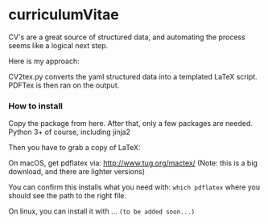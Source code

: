 # curriculumVitae

CV's are a great source of structured data, and automating the process seems like a logical next step. 

Here is my approach:

CV2tex.py converts the yaml structured data into a templated LaTeX script. PDFTex is then ran on the output. 


### How to install

Copy the package from here. After that, only a few packages are needed. Python 3+ of course, including jinja2

Then you have to grab a copy of LaTeX:

On macOS, get pdflatex via: http://www.tug.org/mactex/ (Note: this is a big download, and there are lighter versions)

You can confirm this installs what you need with: `which pdflatex` where you should see the path to the right file. 

On linux, you can install it with ... `(to be added soon...)`


